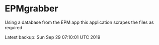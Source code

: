 # EPMgrabber
Using a database from the EPM app this application scrapes the files as required


Latest backup: Sun Sep 29 07:10:01 UTC 2019
